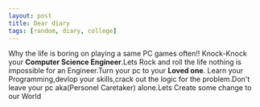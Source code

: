 ```yaml
---
layout: post
title: Dear diary
tags: [random, diary, college]
---
```


Why the life is boring on playing a same PC games often!! Knock-Knock your **Computer Science Engineer**.Lets Rock and roll the life nothing is impossible for an Engineer.Turn your pc to your **Loved one**. Learn your Programming,devlop your skills,crack out the logic for the problem.Don't leave your pc aka(Personel Caretaker) alone.Lets Create some change to our World 
